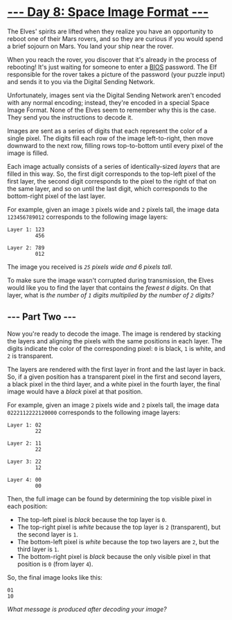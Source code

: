 # [--- Day 8: Space Image Format ---](https://adventofcode.com/2019/day/8)

The Elves' spirits are lifted when they realize you have an opportunity to reboot one of their Mars rovers, and so they are curious if you would spend a brief sojourn on Mars. You land your ship near the rover.

When you reach the rover, you discover that it's already in the process of rebooting! It's just waiting for someone to enter a [BIOS](https://en.wikipedia.org/wiki/BIOS) password. The Elf responsible for the rover takes a picture of the password (your puzzle input) and sends it to you via the Digital Sending Network.

Unfortunately, images sent via the Digital Sending Network aren't encoded with any normal encoding; instead, they're encoded in a special Space Image Format. None of the Elves seem to remember why this is the case. They send you the instructions to decode it.

Images are sent as a series of digits that each represent the color of a single pixel. The digits fill each row of the image left-to-right, then move downward to the next row, filling rows top-to-bottom until every pixel of the image is filled.

Each image actually consists of a series of identically-sized *layers* that are filled in this way. So, the first digit corresponds to the top-left pixel of the first layer, the second digit corresponds to the pixel to the right of that on the same layer, and so on until the last digit, which corresponds to the bottom-right pixel of the last layer.

For example, given an image ``3`` pixels wide and ``2`` pixels tall, the image data ``123456789012`` corresponds to the following image layers:

```
Layer 1: 123
         456

Layer 2: 789
         012
```

The image you received is *``25`` pixels wide and 6 pixels tall*.

To make sure the image wasn't corrupted during transmission, the Elves would like you to find the layer that contains the *fewest ``0`` digits*. On that layer, what is *the number of ``1`` digits multiplied by the number of ``2`` digits?*

## --- Part Two ---

Now you're ready to decode the image. The image is rendered by stacking the layers and aligning the pixels with the same positions in each layer. The digits indicate the color of the corresponding pixel: ``0`` is black, ``1`` is white, and ``2`` is transparent.

The layers are rendered with the first layer in front and the last layer in back. So, if a given position has a transparent pixel in the first and second layers, a black pixel in the third layer, and a white pixel in the fourth layer, the final image would have a *black* pixel at that position.

For example, given an image ``2`` pixels wide and ``2`` pixels tall, the image data ``0222112222120000`` corresponds to the following image layers:

```
Layer 1: 02
         22

Layer 2: 11
         22

Layer 3: 22
         12

Layer 4: 00
         00
```

Then, the full image can be found by determining the top visible pixel in each position:
- The top-left pixel is *black* because the top layer is ``0``.
- The top-right pixel is *white* because the top layer is ``2`` (transparent), but the second layer is ``1``.
- The bottom-left pixel is *white* because the top two layers are ``2``, but the third layer is ``1``.
- The bottom-right pixel is *black* because the only visible pixel in that position is ``0`` (from layer ``4``).

So, the final image looks like this:

```
01
10
```

*What message is produced after decoding your image?*
